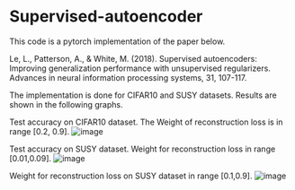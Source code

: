 # Supervised-autoencoder

This code is a pytorch implementation of the paper below. 

Le, L., Patterson, A., & White, M. (2018). Supervised autoencoders: Improving generalization performance with unsupervised regularizers. Advances in neural information processing systems, 31, 107-117.

The implementation is done for CIFAR10 and SUSY datasets. Results are shown in the following graphs.



Test accuracy on CIFAR10 dataset. The Weight of reconstruction loss is in range [0.2, 0.9].
![image](https://user-images.githubusercontent.com/15813546/107555534-21b47480-6b8c-11eb-843e-b23ff9eb73b5.png)


Test accuracy on SUSY dataset.
Weight for reconstruction loss in range [0.01,0.09].
![image](https://user-images.githubusercontent.com/15813546/107555741-650ee300-6b8c-11eb-98f2-d3fdc59c8af7.png)

Weight for reconstruction loss on SUSY dataset in range [0.1,0.9].
![image](https://user-images.githubusercontent.com/15813546/107555815-7952e000-6b8c-11eb-929c-6e5038dcbb4e.png)

